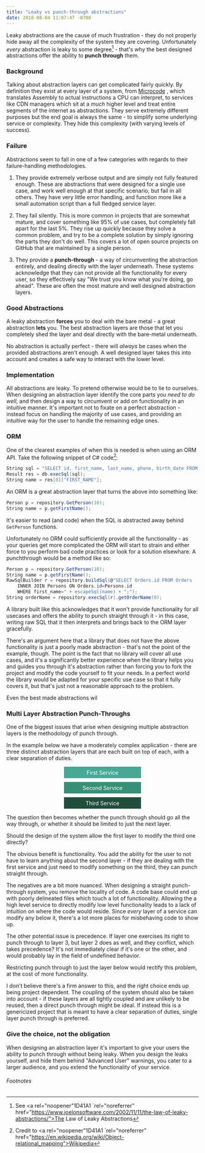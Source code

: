 ```yaml
---
title: "Leaky vs punch-through abstractions"
date: 2018-08-04 11:07:47 -0700
---
```


<style>
.abstractionLayer {
  min-height: 30px;
  margin: 10px auto;
  align-items: center;
  color: #ffffff;
  text-align: center;
  width: 40%;
  display: flex;
  justify-content: center;
}

.firstAl {
  background-color: #45a995;
}

.secondAl {
  background-color: #378f76;
}

.thirdAl {
  background-color: #214d3c;
}
</style>

Leaky abstractions are the cause of much frustration - they do not properly hide away all the complexity of the system they are covering. Unfortunately _every_ abstraction is leaky to some degree[^1] - that's why the best designed abstractions offer the ability to **punch through** them.

### Background

Talking about abstraction layers can get complicated fairly quickly. By definition they exist at every layer of a system, from [Microcode](https://en.wikipedia.org/wiki/Microcode) , which translates Assembly to actual instructions a CPU can interpret, to services like CDN managers which sit at a _much_ higher level and treat entire segments of the internet as abstractions. They serve extremely different purposes but the end goal is always the same - to simplify some underlying service or complexity. They hide this complexity (with varying levels of success).

### Failure

Abstractions seem to fall in one of a few categories with regards to their failure-handling methodologies.

1. They provide extremely verbose output and are simply not fully featured enough. These are abstractions that were designed for a single use case, and work well enough at that specific scenario, but fail in all others. They have very little error handling, and function more like a small automation script than a full fledged service layer.

2. They fail silently. This is more common in projects that are somewhat mature, and cover something like 95% of use cases, but completely fall apart for the last 5%. They rise up quickly because they solve a common problem, and try to be a complete solution by simply ignoring the parts they don't do well. This covers a lot of open source projects on GitHub that are maintained by a single person.

3. They provide a **punch-through** - a way of circumventing the abstraction entirely, and dealing directly with the layer underneath. These systems acknowledge that they can not provide all the functionality for every user, so they effectively say "We trust you know what you're doing, go ahead". These are often the most mature and well designed abstraction layers.

### Good Abstractions

A leaky abstraction **forces** you to deal with the bare metal - a great abstraction **lets** you. The best abstraction layers are those that let you completely shed the layer and deal directly with the bare-metal underneath.

No abstraction is actually perfect - there will _always_ be cases when the provided abstractions aren't enough. A well designed layer takes this into account and creates a safe way to interact with the lower level.

### Implementation

All abstractions are leaky. To pretend otherwise would be to lie to ourselves. When designing an abstraction layer identify the core parts you _need to do well_, and then design a way to circumvent or add on functionality in an intuitive manner. It's important not to fixate on a perfect abstraction - instead focus on handling the majority of use cases, and providing an intuitive way for the user to handle the remaining edge ones.

### ORM

One of the clearest examples of when this is needed is when using an ORM API. Take the following snippet of C# code[^2]:

```c#
String sql = "SELECT id, first_name, last_name, phone, birth_date FROM Persons WHERE id = 10";
Result res = db.execSql(sql);
String name = res[0]["FIRST_NAME"];
```

An ORM is a great abstraction layer that turns the above into something like:

```c#
Person p = repository.GetPerson(10);
String name = p.getFirstName();
```

It's easier to read (and code) when the SQL is abstracted away behind `GetPerson` functions.

Unfortunately no ORM could sufficiently provide all the functionality - as your queries get more complicated the ORM will start to strain and either force to you perform bad code practices or look for a solution elsewhare. A punchthrough would be a method like so:

```c#
Person p = repository.GetPerson(10);
String name = p.getFirstName();
RawSqlBuilder r = repository.buildSql(@"SELECT Orders.id FROM Orders
	INNER JOIN Persons ON Orders.id=Persons.id
	WHERE first_name=" + escapeSql(name) + ";");
String orderName = repository.execSql(r).getOrderName(0);
```

A library built like this acknowledges that it won't provide functionality for all usecases and offers the ability to punch straight through it - in this case, writing raw SQL that it then interprets and brings back to the ORM layer gracefully.

There's an argument here that a library that does not have the above functionality is just a poorly made abstraction - that's not the point of the example, though. The point is the fact that no library will cover all use cases, and it's a significantly better experience when the library helps you and guides you through it's abstraction rather than forcing you to fork the project and modify the code yourself to fit your needs. In a perfect world the library would be adapted for your specific use case so that it fully covers it, but that's just not a reasonable approach to the problem.

Even the best made abstractions wil

### Multi Layer Abstraction Punch-Throughs

One of the biggest issues that arise when designing multiple abstraction layers is the methodology of punch through.

In the example below we have a moderately complex application - there are three distinct abstraction layers that are each built on top of each, with a clear separation of duties.

<div id="1" class="abstractionLayer firstAl">First Service</div>
<div id="2" class="abstractionLayer secondAl">Second Service</div>
<div class="abstractionLayer thirdAl">Third Service</div>

The question then becomes whether the punch through should go all the way through, or whether it should be limited to just the next layer.

Should the design of the system allow the first layer to modify the third one directly?

The obvious benefit is functionality. You add the ability for the user to not have to learn anything about the second layer - if they are dealing with the first service and just need to modify something on the third, they can punch straight through.

The negatives are a bit more nuanced. When designing a straight punch-through system, you remove the locality of code. A code base could end up with poorly delineated files which touch a lot of functionality. Allowing the a high level service to directly modify low level functionality leads to a lack of intuition on where the code would reside. Since _every_ layer of a service can modify any below it, there's a lot more places for misbehaving code to show up.

The other potential issue is precedence. If layer one exercises its right to punch through to layer 3, but layer 2 does as well, and they conflict, which takes precedence? It's not immediately clear if it's one or the other, and would probably lay in the field of undefined behavior.

Restricting punch through to just the layer below would rectify this problem, at the cost of more functionality.

I don't believe there's a firm answer to this, and the right choice ends up being project dependent. The coupling of the system should also be taken into account - if these layers are all tightly coupled and are unlikely to be reused, then a direct punch through might be ideal. If instead this is a genericized project that is meant to have a clear separation of duties, single layer punch through is preferred.

### Give the choice, not the obligation

When designing an abstraction layer it's important to give your users the ability to punch through without being leaky. When you design the leaks yourself, and hide them behind "Advanced User" warnings, you cater to a larger audience, and you extend the functionality of your service.

###### Footnotes

[^1]: See <a rel="noopener"1D41A1 `rel="noreferrer" href="https://www.joelonsoftware.com/2002/11/11/the-law-of-leaky-abstractions/">The Law of Leaky Abstractions</a>
[^2]: Credit to <a rel="noopener"1D41A1 `rel="noreferrer" href="https://en.wikipedia.org/wiki/Object-relational_mapping">Wikipedia</a>
